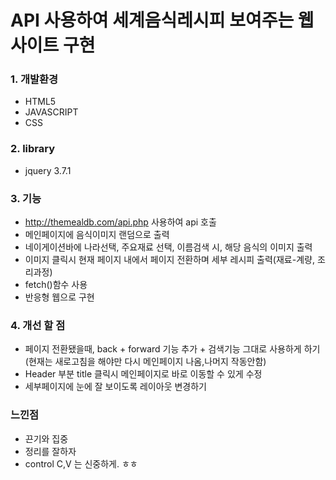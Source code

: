 ﻿# API 사용하여 세계음식레시피 보여주는 웹사이트 구현

### 1. 개발환경
- HTML5
- JAVASCRIPT
- CSS

### 2. library
- jquery 3.7.1

### 3. 기능
- http://themealdb.com/api.php 사용하여 api 호출
- 메인페이지에 음식이미지 랜덤으로 출력
- 네이게이션바에 나라선택, 주요재료 선택, 이름검색 시, 해당 음식의 이미지 출력
- 이미지 클릭시 현재 페이지 내에서 페이지 전환하며 세부 레시피 출력(재료-계량, 조리과정)
- fetch()함수 사용
- 반응형 웹으로 구현

### 4. 개선 할 점
- 페이지 전환됐을때, back + forward 기능 추가 + 검색기능 그대로 사용하게 하기(현재는 새로고침을 해야만 다시 메인페이지 나옴,나머지 작동안함)
- Header 부분 title 클릭시 메인페이지로 바로 이동할 수 있게 수정
- 세부페이지에 눈에 잘 보이도록 레이아웃 변경하기

### 느낀점
- 끈기와 집중
- 정리를 잘하자
- control C,V 는 신중하게. ㅎㅎ
